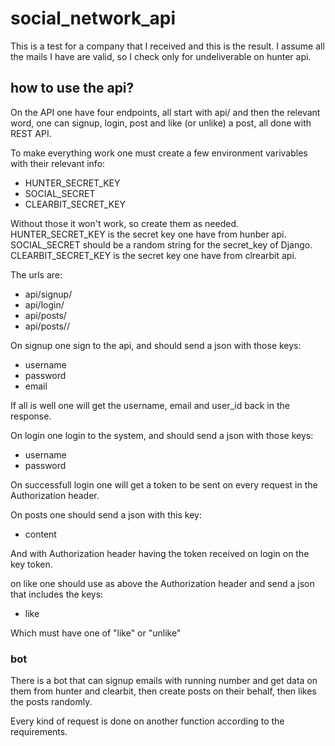 # social_network_api

This is a test for a company that I received and this is the result.
I assume all the mails I have are valid, so I check only for undeliverable
on hunter api.

## how to use the api?

On the API one have four endpoints, all start with api/ and then the relevant
word, one can signup, login, post and like (or unlike) a post, all done with
REST API.

To make everything work one must create a few environment varivables with their
relevant info:

* HUNTER_SECRET_KEY
* SOCIAL_SECRET
* CLEARBIT_SECRET_KEY

Without those it won't work, so create them as needed.
HUNTER_SECRET_KEY is the secret key one have from hunber api.
SOCIAL_SECRET should be a random string for the secret_key of Django.
CLEARBIT_SECRET_KEY is the secret key one have from clrearbit api.

The urls are:
* api/signup/
* api/login/
* api/posts/
* api/posts/<post-id>/

On signup one sign to the api, and should send a json with those keys:

* username
* password
* email

If all is well one will get the username, email and user_id back in the
response.

On login one login to the system, and should send a json with those keys:

* username
* password

On successfull login one will get a token to be sent on every request in the
Authorization header.

On posts one should send a json with this key:

* content

And with Authorization header having the token received on login on the key token.

on like one should use as above the Authorization header and send a json that
includes the keys:

* like

Which must have one of "like" or "unlike"

### bot

There is a bot that can signup emails with running number and get data on them
from hunter and clearbit, then create posts on their behalf, then likes the
posts randomly.

Every kind of request is done on another function according to the requirements.
